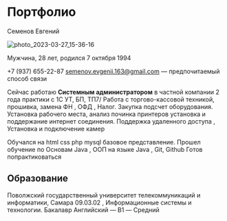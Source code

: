 # Портфолио

Семенов Евгений

![photo_2023-03-27_15-36-16](https://github.com/SemenSMR/Portfolio/assets/124078571/f84bb68c-cef9-43b1-9e7c-88a0f045ef23)

Мужчина, 28 лет, родился 7 октября 1994

+7 (937) 655-22-87
semenov.evgenii.163@gmail.com — предпочитаемый способ связи


Сейчас работаю **Системным администратором** в частной компании
2 года практики с 1С УТ, БП, ТП7/ Работа с торгово-кассовой техникой, прошивка, замена ФН , ОФД , Налог.
Закупка подсчет оборудования. Установка рабочего места, анализ починка принтеров установка и поддержание интернет соединения. Поддержка удаленного доступа ,
Установка и подключение камер

Обучался на html css php mysql базовое представление.
Прошел обучение по Основам Java , ООП на языке Java , Git, Github
Готов попрактиковаться

## Образование
Поволжский государственный университет телекоммуникаций и информатики, Самара
09.03.02 , Информационные системы и технологии. Бакалавр
Английский — B1 — Средний


